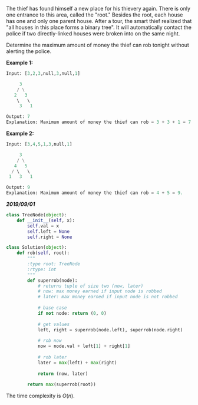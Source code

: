 The thief has found himself a new place for his thievery again. There is only one entrance to this area, called the "root." Besides the root, each house has one and only one parent house. After a tour, the smart thief realized that "all houses in this place forms a binary tree". It will automatically contact the police if two directly-linked houses were broken into on the same night.

Determine the maximum amount of money the thief can rob tonight without alerting the police.

**Example 1:**

```python
Input: [3,2,3,null,3,null,1]

     3
    / \
   2   3
    \   \ 
     3   1

Output: 7 
Explanation: Maximum amount of money the thief can rob = 3 + 3 + 1 = 7.
```

**Example 2:**

```python
Input: [3,4,5,1,3,null,1]

     3
    / \
   4   5
  / \   \ 
 1   3   1

Output: 9
Explanation: Maximum amount of money the thief can rob = 4 + 5 = 9.
```

***2019/09/01***

```python
class TreeNode(object):
    def __init__(self, x):
        self.val = x
        self.left = None
        self.right = None

class Solution(object):
    def rob(self, root):
        """
        :type root: TreeNode
        :rtype: int
        """
        def superrob(node):
            # returns tuple of size two (now, later)
            # now: max money earned if input node is robbed
            # later: max money earned if input node is not robbed
            
            # base case
            if not node: return (0, 0)
            
            # get values
            left, right = superrob(node.left), superrob(node.right)
            
            # rob now
            now = node.val + left[1] + right[1]
            
            # rob later
            later = max(left) + max(right)
            
            return (now, later)
            
        return max(superrob(root))
```

The time complexity is $O(n)$.